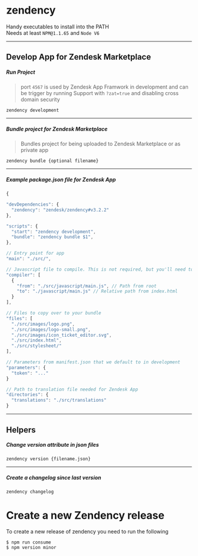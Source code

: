 # zendency
Handy executables to install into the PATH<br>
Needs at least `NPM@1.1.65` and `Node V6`<br>


---

## Develop App for Zendesk Marketplace

##### Run Project
> port `4567` is used by Zendesk App Framwork in development and can be trigger by running Support with `?zat=true` and disabling cross domain security

```Shell
zendency development
```

---

##### Bundle project for Zendesk Marketplace
> Bundles project for being uploaded to Zendesk Marketplace or as private app

```Shell
zendency bundle {optional filename}
```

---

##### Example package.json file for Zendesk App

```javascript
{

"devDependencies": {
  "zendency": "zendesk/zendency#v3.2.2"
},

"scripts": {
  "start": "zendency development",
  "bundle": "zendency bundle $1",
},

// Entry point for app
"main": "./src/",

// Javascript file to compile. This is not required, but you'll need to add the attribute with an empty array
"compiler": [
  {
    "from": "./src/javascript/main.js", // Path from root
    "to": "./javascript/main.js" // Relative path from index.html
  }
],

// Files to copy over to your bundle
"files": [
  "./src/images/logo.png",
  "./src/images/logo-small.png",
  "./src/images/icon_ticket_editor.svg",
  "./src/index.html",
  "./src/stylesheet/"
],

// Parameters from manifest.json that we default to in development
"parameters": {
  "token": "..."
}

// Path to translation file needed for Zendesk App
"directories": {
  "translations": "./src/translations"
}
```

---

## Helpers

##### Change version attribute in json files

```shell
zendency version {filename.json}
```

---

##### Create a changelog since last version

```shell
zendency changelog
```



# Create a new Zendency release
To create a new release of zendency you need to run the following
```shell
$ npm run consume
$ npm version minor
```

